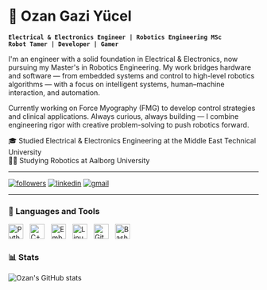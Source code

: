 # 🤖 Ozan Gazi Yücel

**`Electrical & Electronics Engineer | Robotics Engineering MSc`**   
**`Robot Tamer | Developer | Gamer`** <br>

I'm an engineer with a solid foundation in Electrical & Electronics, now pursuing my Master's in Robotics Engineering. My work bridges hardware and software — from embedded systems and control to high-level robotics algorithms — with a focus on intelligent systems, human–machine interaction, and automation.

Currently working on Force Myography (FMG) to develop control strategies and clinical applications. Always curious, always building — I combine engineering rigor with creative problem-solving to push robotics forward.

🎓 Studied Electrical & Electronics Engineering at the Middle East Technical University<br>
👨‍💻 Studying Robotics at Aalborg University<br>

---

   <p align="left">
   <a href="https://github.com/OzanGaziYucel?tab=followers">
      <img alt="followers" title="Follow me on Github" src="https://custom-icon-badges.demolab.com/github/followers/OzanGaziYucel?color=236ad3&labelColor=1155ba&style=for-the-badge&logo=person-add&label=Follow&logoColor=white"/></a>
   <a href="https://linkedin.com/in/ozan-gazi-yucel/">
      <img alt="linkedin" title="Connect with me" src="https://img.shields.io/badge/LinkedIn-0077B5?style=for-the-badge&logo=linkedin&logoColor=white"/></a>
   <a href="mailto:ozanyucel19@gmail.com">
      <img alt="gmail" title="Mail to me" src="https://img.shields.io/badge/Gmail-D14836?style=for-the-badge&logo=gmail&logoColor=white"/></a>
</p>


---

### 🧰 Languages and Tools

<img align="left" alt="Python" width="30px" style="padding-right:10px;" src="https://cdn.jsdelivr.net/gh/devicons/devicon@latest/icons/python/python-original.svg"/> 
<img align="left" alt="C++" width="30px" style="padding-right:10px;" src="https://cdn.jsdelivr.net/gh/devicons/devicon@latest/icons/cplusplus/cplusplus-original.svg" />
<img align="left" alt="Embedded C" width="30px" style="padding-right:10px;" src="https://cdn.jsdelivr.net/gh/devicons/devicon@latest/icons/embeddedc/embeddedc-original-wordmark.svg" />
<img align="left" alt="Linux" width="30px" style="padding-right:10px;" src="https://cdn.jsdelivr.net/gh/devicons/devicon/icons/linux/linux-original.svg" />
<img align="left" alt="GitHub" width="30px" style="padding-right:10px;" src="https://cdn.jsdelivr.net/gh/devicons/devicon@latest/icons/github/github-original.svg" />
<img align="left" alt="Bash" width="30px" style="padding-right:10px;" src="https://cdn.jsdelivr.net/gh/devicons/devicon/icons/bash/bash-original.svg" />
<br />

#

### 📊 Stats

![Ozan's GitHub stats](https://github-readme-stats.vercel.app/api?username=OzanGaziYucel&show_icons=true&theme=gruvbox&cache_seconds=1800)

<!-- ![GitHub Streak](https://streak-stats.demolab.com?user=ForrestKnight&theme=gruvbox&border_radius=4.5) -->


<!--
**OzanGaziYucel/OzanGaziYucel** is a ✨ _special_ ✨ repository because its `README.md` (this file) appears on your GitHub profile.
<img height="30" src="https://cdn.dribbble.com/userupload/42508103/file/original-d31567adbe2833e2c32460dad7136711.gif"> <br>
Here are some ideas to get you started:

- 🔭 I’m currently working on ...
- 🌱 I’m currently learning ...
- 👯 I’m looking to collaborate on ...
- 🤔 I’m looking for help with ...
- 💬 Ask me about ...
- 📫 How to reach me: ...
- 😄 Pronouns: ...
- ⚡ Fun fact: ...
-->
